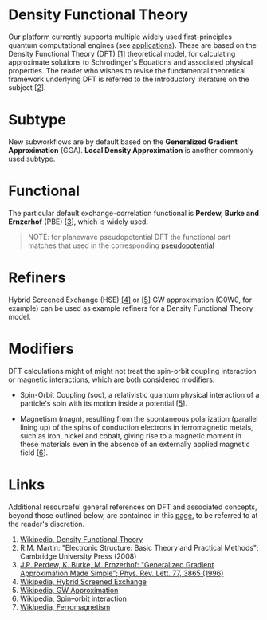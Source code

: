 # Density Functional Theory
 
Our platform currently supports multiple widely used first-principles quantum computational engines (see [applications](/applications/modeling/overview.md)). These are based on the Density Functional Theory (DFT) [[1](#links)] theoretical model, for calculating approximate solutions to Schrodinger's Equations and associated physical properties. The reader who wishes to revise the fundamental theoretical framework underlying DFT is referred to the introductory literature on the subject [[2](#links)].

# Subtype

New subworkflows are by default based on the **Generalized Gradient Approximation** (GGA). **Local Density Approximation** is another commonly used subtype. 

# Functional

The particular default exchange-correlation functional is **Perdew, Burke and Ernzerhof** (PBE) [[3](#links)], which is widely used.

> NOTE: for planewave pseudopotential DFT the functional part matches that used in the corresponding [pseudopotential](/methods/pseudopotential/overview.md)

# Refiners

Hybrid Screened Exchange (HSE) [[4]](#links) or [[5]](#links) GW approximation (G0W0, for example) can be used as example refiners for a Density Functional Theory model.  

# Modifiers

DFT calculations might of might not treat the spin-orbit coupling interaction or magnetic interactions, which are both considered modifiers:

- Spin-Orbit Coupling (soc), a relativistic quantum physical interaction of a particle's spin with its motion inside a potential [[5](#Links)]. 

- Magnetism (magn), resulting from the spontaneous polarization (parallel lining up) of the spins of conduction electrons in ferromagnetic metals, such as iron, nickel and cobalt, giving rise to a magnetic moment in these materials even in the absence of an externally applied magnetic field [[6](#Links)].

# Links

Additional resourceful general references on DFT and associated concepts, beyond those outlined below, are contained in this [page](references.md), to be referred to at the reader's discretion.

1. [Wikipedia, Density Functional Theory](https://en.wikipedia.org/wiki/Density_functional_theory)
2. R.M. Martin: "Electronic Structure: Basic Theory and Practical Methods"; Cambridge University Press (2008)
3. [J.P. Perdew, K. Burke, M. Ernzerhof: "Generalized Gradient Approximation Made Simple"; Phys. Rev. Lett. 77, 3865 (1996)](https://users.wfu.edu/natalie/s11phy752/lecturenote/PhysRevLett.77.3865.pdf)
4. [Wikipedia, Hybrid Screened Exchange](https://en.wikipedia.org/wiki/Hybrid_functional#HSE)
5. [Wikipedia, GW Approximation](https://en.wikipedia.org/wiki/GW_approximation)
6. [Wikipedia, Spin–orbit interaction](https://en.wikipedia.org/wiki/Spin%E2%80%93orbit_interaction)
7. [Wikipedia, Ferromagnetism](https://en.wikipedia.org/wiki/Ferromagnetism)
